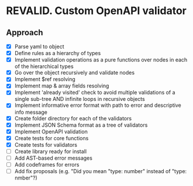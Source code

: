 # REVALID. Custom OpenAPI validator

## Approach

- [x] Parse yaml to object
- [x] Define rules as a hierarchy of types
- [x] Implement validation operations as a pure functions over nodes in each of the hierarchical  types
- [x] Go over the object recursively and validate nodes
- [x] Implement $ref resolving
- [x] Implement map & array fields resolving
- [x] Implement 'already visited' check to avoid multiple validations of a single sub-tree AND infinite loops in recursive objects
- [x] Implement informative error format with path to error and descriptive info message
- [x] Create folder directory for each of the validators
- [x] Implement JSON Schema format as a tree of validators
- [x] Implement OpenAPI validation
- [x] Create tests for core functions 
- [x] Create tests for validators
- [ ] Create library ready for install
- [ ] Add AST-based error messages
- [ ] Add codeframes for errors
- [ ] Add fix proposals (e.g. "Did you mean "type: number" instead of "type: nmber"?)
